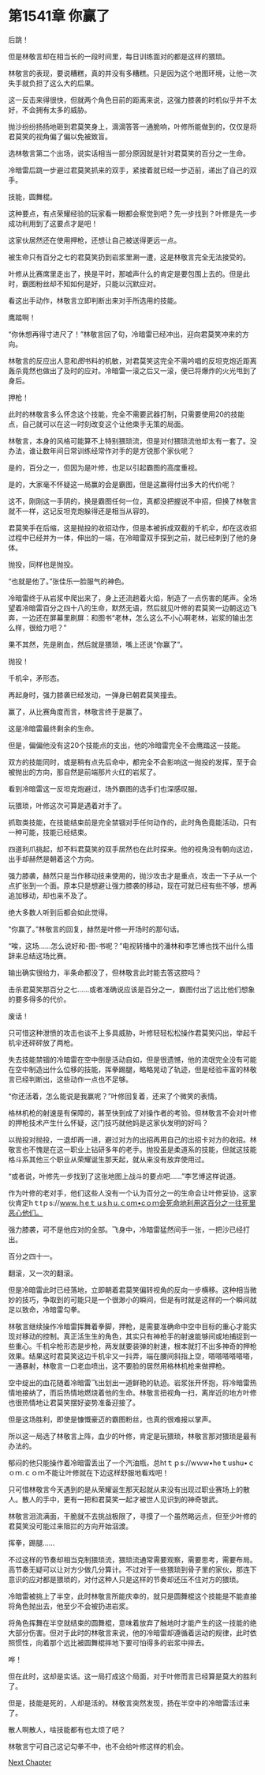# 第1541章 你赢了

后跳！

但是林敬言却在相当长的一段时间里，每日训练面对的都是这样的猥琐。

林敬言的表现，要说糟糕，真的并没有多糟糕。只是因为这个地图环境，让他一次失手就负担了这么大的后果。

这一反击来得很快，但就两个角色目前的距离来说，这强力膝袭的时机似乎并不太好，不会拥有太多的威胁。

抛沙纷纷扬扬地砸到君莫笑身上，滴滴答答一通脆响，叶修所能做到的，仅仅是将君莫笑的视角偏了偏以免被致盲。

选林敬言第二个出场，说实话相当一部分原因就是针对君莫笑的百分之一生命。

冷暗雷后跳一步避过君莫笑抓来的双手，紧接着就已经一步迈前，递出了自己的双手。

技能，圆舞棍。

这种要点，有点荣耀经验的玩家看一眼都会察觉到吧？先一步找到？叶修是先一步成功利用到了这要点才是吧！

这家伙居然还在使用押枪，还想让自己被送得更远一点。

被生命只有百分之七的君莫笑扔到岩浆里涮一遭，这是林敬言完全无法接受的。

叶修从比赛席里走出了，换是平时，那嘘声什么的肯定是要包围上去的。但是此时，霸图粉丝却不知如何是好，只能以沉默应对。

看这出手动作，林敬言立即判断出来对手所选用的技能。

鹰踏啊！

“你休想再得寸进尺了！”林敬言回了句，冷暗雷已经冲出，迎向君莫笑冲来的方向。

林敬言的反应出人意和*图*书料的机敏，对君莫笑这完全不需吟唱的反坦克炮近距离轰杀竟然也做出了及时的应对。冷暗雷一滚之后又一滚，便已将爆炸的火光甩到了身后。

押枪！

此时的林敬言多么怀念这个技能，完全不需要武器打制，只需要使用20的技能点，自己就可以在这一时刻改变这个让他束手无策的局面。

林敬言，本身的风格可能算不上特别猥琐流，但是对付猥琐流他却太有一套了。没办法，谁让数年间日常训练经常作对手的是方锐那个家伙呢？

是的，百分之一，但因为是叶修，也足以引起霸图的高度重视。

是的，大家毫不怀疑这一局赢的会是霸图，但是这赢得付出多大的代价呢？

这不，刚刚这一手阴的，换是霸图任何一位，真都没把握说不中招，但换了林敬言就不一样，这记反坦克炮躲得还是相当从容的。

君莫笑手在后缩，这是抛投的收招动作，但是本被拆成双截的千机伞，却在这收招过程中已经并为一体，伸出的一端，在冷暗雷双手探到之前，就已经刺到了他的身体。

抛投，同样也是抛投。

“也就是他了。”张佳乐一脸服气的神色。

冷暗雷终于从岩浆中爬出来了，身上还流趟着火焰，制造了一点伤害的尾声。全场望着冷暗雷百分之四十八的生命，默然无语，然后就见叶修的君莫笑一边朝这边飞奔，一边还在屏幕里刷屏：和图书“老林，怎么这么不小心啊老林，岩浆的输出怎么样，很给力吧？”

果不其然，先是刷血，然后就是猥琐，嘴上还说“你赢了”。

抛投！

千机伞，矛形态。

再起身时，强力膝袭已经发动，一弹身已朝君莫笑撞去。

赢了，从比赛角度而言，林敬言终于是赢了。

这是冷暗雷最终剩余的生命。

但是，偏偏他没有这20个技能点的支出，他的冷暗雷完全不会鹰踏这一技能。

双方的技能同时，或是稍有点先后命中，都完全不会影响这一抛投的发挥，至于会被抛出的方向，那自然是前端那片火红的岩浆了。

看到冷暗雷这一反坦克炮避过，场外霸图的选手们也深感叹服。

玩猥琐，叶修这次可算是遇着对手了。

抓取类技能，在技能结束前是完全禁锢对手任何动作的，此时角色竟能活动，只有一种可能，技能已经结束。

四道利爪挑起，却不料君莫笑的双手居然也在此时探来。他的视角没有朝向这边，出手却赫然是朝着这个方向。

强力膝袭，赫然只是当作移动技来使用的，抛沙攻击才是重点，攻击一下子从一个点扩张到一个面。原本只是想避让强力膝袭的移动，现在可就已经有些不够，想再追加移动，却也来不及了。

绝大多数人听到后都会如此觉得。

“你赢了。”林敬言的回复，赫然是叶修一开场时的那句话。

“唉，这场……怎么说好和-图-书呢？”电视转播中的潘林和李艺博也找不出什么措辞来总结这场比赛。

输出确实很给力，半条命都没了，但林敬言此时能去答这腔吗？

击杀君莫笑那百分之七……或者准确说应该是百分之一，霸图付出了远比他们想象的要多得多的代价。

废话！

只可惜这种泄愤的攻击也谈不上多具威胁，叶修轻轻松松操作君莫笑闪出，举起千机伞还砰砰放了两枪。

失去技能禁锢的冷暗雷在空中倒是活动自如，但是很遗憾，他的流氓完全没有可能在空中制造出什么位移的技能，挥拳踢腿，略略晃动了轨迹，但是经验丰富的林敬言已经判断出，这些动作一点也不足够。

“你还活着，怎么能说是我赢呢？”叶修回复着，还来了个微笑的表情。

格林机枪的射速是有保障的，甚至快到成了对操作者的考验。但林敬言不会对叶修的押枪技术产生什么怀疑，这门技巧就他妈是这家伙发明的好吗？

以抛投对抛投，一退却再一进，避过对方的出招再用自己的出招卡对方的收招。林敬言也不愧是在这一职业上钻研多年的老手。抛投虽是柔道系的技能，但就这技能格斗系其他三个职业从荣耀诞生那天起，就从来没有放弃使用过。

“或者说，叶修先一步找到了这张地图上战斗的要点吧……”李艺博这样说道。

作为叶修的老对手，他们这些人没有一个认为百分之一的生命会让叶修妥协，这家伙肯定hｔtｐs://www.ｈeｔｕsｈu.ｃoｍ•cｏｍ会死命地利用这百分之一往死里恶心他们。

强力膝袭，可不是他应对的全部。飞身中，冷暗雷猛然间手一张，一把沙已经打出。

百分之四十一。

翻滚，又一次的翻滚。

但是冷暗雷此时已经落地，立即朝着君莫笑偏转视角的反向一步横移。这种相当微妙的技巧，争取到的可能只是一个很渺小的瞬间，但是有时就是这样的一个瞬间就足以致命，冷暗雷勾拳。

林敬言继续操作冷暗雷挥舞着拳脚，押枪，是需要准确命中空中目标的重心才能实现对移动的控制。真正活生生的角色，其实只有神枪手的射速能够间或地捕捉到一些重心。千机伞枪形态是步枪，两发就要装弹的射速，根本就打不出多神奇的押枪效果。结果这时君莫笑这边千机伞又一抖弄，端在腰间斜指上空，嗒嗒嗒嗒嗒嗒，一通暴射，林敬言一口老血喷出，这不要脸的居然用格林机枪来做押枪。

空中绽出的血花随着冷暗雷飞出划出一道鲜艳的轨迹。岩浆张开怀抱，将冷暗雷热情地接纳了，而后热情地燃烧着他的生命。林敬言扭视角一扫，离岸近的地方叶修也很热情地让君莫笑摆好姿势准备迎接了。

但是这场胜利，即使是慷慨豪迈的霸图粉丝，也真的很难报以掌声。

所以这一局选了林敬言上阵，血少的叶修，肯定是玩猥琐，林敬言那对猥琐是最有办法的。

郁闷的他只能操作着冷暗雷丢出了一个汽油瓶，总htｔｐs://wｗw•heｔushu•ｃｏｍ.ｃｏｍ不能让叶修就在下边这样舒服地看戏吧！

只可惜林敬言今天遇到的是从荣耀诞生那天起就从来没有出现过职业赛场上的散人。散人的手中，更有一把和君莫笑一起才被世人见识到的神奇银武。

林敬言泪流满面，干脆就不去挑战极限了，寻摸了一个虽然略远点，但至少叶修的君莫笑没可能过来阻拦的方向开始泅渡。

挥拳，踢腿……

不过这样的节奏却相当克制猥琐流，猥琐流通常需要观察，需要思考，需要布局。高节奏无疑可以让对方少做几分算计。不过对于一些猥琐到骨子里的家伙，那连下意识的应对都是猥琐的，对付这种人只是这样的节奏却还压不住对方的猥琐。

冷暗雷被挑上了半空，此时林敬言所能庆幸的，就只是圆舞棍这个技能是不能直接将角色抛出去，他至少不会被扔进岩浆。

将角色挥舞在半空就结束的圆舞棍，意味着放弃了触地时才能产生的这一技能的绝大部分伤害。但对于此时的林敬言来说，他的冷暗雷却遵循着运动的规律，此时依照惯性，向着那个远比被圆舞棍摔地下要可怕得多的岩浆中摔去。

哗！

但在此时，这却是实话。这一局打成这个局面，对于叶修而言已经算是莫大的胜利了。

但是，技能是死的，人却是活的。林敬言突然发现，扬在半空中的冷暗雷活过来了。

散人啊散人，啥技能都有也太烦了吧？

林敬言宁可自己这记勾拳不中，也不会给叶修这样的机会。



[Next Chapter](%E7%AC%AC1542%E7%AB%A0%20%E6%96%B9%E5%BC%8F%E6%96%B9%E6%B3%95.md)
